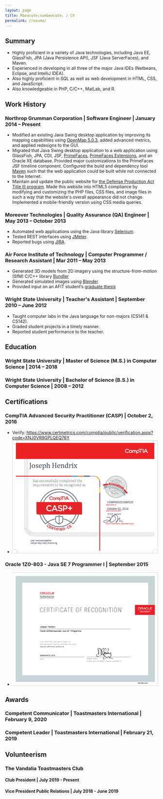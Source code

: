 ```yaml
---
layout: page
title: R&eacute;sum&eacute; / CV
permalink: /resume/
---
```


## Summary

*	Highly proficient in a variety of Java technologies, including Java EE, GlassFish, JPA (Java Persistence API), JSF (Java ServerFaces), and Maven.
*	Experienced in developing in all three of the major Java IDEs (Netbeans, Eclipse, and IntelliJ IDEA).
* Also highly proficient in SQL as well as web development in HTML, CSS, and JavaScript.
*	Also knowledgeable in PHP, C/C++, MatLab, and R.

## Work History

### Northrop Grumman Corporation | Software Engineer | January 2014 – Present
* Modified an existing Java Swing desktop application by improving its mapping capabilities using [OpenMap 5.0.3](https://github.com/OpenMap-java/openmap), added advanced metrics, and applied redesigns to the GUI.
* Migrated that Java Swing desktop application to a web application using GlassFish, JPA, CDI, JSF, [PrimeFaces](http://www.primefaces.org/), [PrimeFaces Extensions](http://primefaces-extensions.github.io/), and an Oracle XE database. Provided major customizations to the PrimeFaces JSF timeline component. Configured the build and dependency tool [Maven](https://maven.apache.org/) such that the web application could be built while not connected to the Internet.
* Maintain and update the public website for [the Defense Production Act Title III program](http://www.dpatitle3.com/dpa_db/). Made this website into HTML5 compliance by modifying and customizing the PHP files, CSS files, and image files in such a way that the website's overall appearance did not change. Implemented a mobile-friendly version using CSS media queries.

### Moreover Technologies | Quality Assurance (QA) Engineer | May 2013 – October 2013

* Automated web applications using the Java library [Selenium](http://www.seleniumhq.org/).
* Tested REST interfaces using [JMeter](http://jmeter.apache.org/).
* Reported bugs using [JIRA](https://www.atlassian.com/software/jira).

### Air Force Institute of Technology | Computer Programmer / Research Assistant | Mar 2011 – May 2013

* Generated 3D models from 2D imagery using the structure-from-motion (SfM) C/C++ library [Bundler](http://www.cs.cornell.edu/~snavely/bundler/)
* Generated simulated images using [Blender](https://www.blender.org/)
* Provided input on an AFIT student’s [graduate thesis](http://www.dtic.mil/dtic/tr/fulltext/u2/a557206.pdf)

### Wright State University | Teacher's Assistant | September 2010 – June 2012

* Taught computer labs in the Java language for non-majors (CS141 & CS142).
* Graded student projects in a timely manner.
* Reported student performance to the teacher.

## Education

### Wright State University | Master of Science (M.S.) in Computer Science | 2014 – 2018

### Wright State University | Bachelor of Science (B.S.) in Computer Science | 2008 – 2012

## Certifications

### CompTIA Advanced Security Practitioner (CASP) | October 2, 2016

* Verify: https://www.certmetrics.com/comptia/public/verification.aspx?code=XNJ0VR9GPLQEQ76Y
* ![CompTIA Advanced Security Practitioner (CASP)](/images/certs/casp.png)

### Oracle 1Z0-803 - Java SE 7 Programmer I | September 2015

* ![Oracle 1Z0-803 - Java SE 7 Programmer I](/images/certs/oracle-1z0-803.png)

## Awards

### Competent Communicator | Toastmasters International | February 9, 2020

### Competent Leader | Toastmasters International | February 21, 2019

## Volunteerism

### The Vandalia Toastmasters Club

#### Club President | July 2019 - Present

#### Vice President Public Relations | July 2018 - June 2019

<style>li img {display: inline;}</style>
